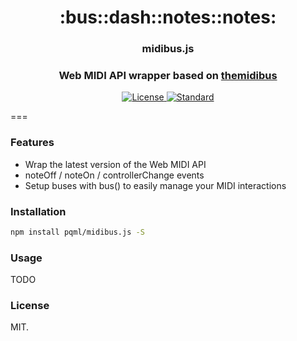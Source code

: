 <h1 align="center">:bus::dash::notes::notes:</h1>
<h3 align="center">midibus.js</h1>
<h3 align="center">Web MIDI API wrapper based on <a href="http://www.smallbutdigital.com/themidibus.php">themidibus</a></h3>

<div align="center">
  <!-- License -->
  <a href="https://raw.githubusercontent.com/pqml/midibus.js/master/LICENSE">
    <img src="https://img.shields.io/badge/license-MIT-blue.svg?style=flat-square" alt="License" />
  </a>
  <!-- Standard -->
  <a href="http://standardjs.com/">
    <img src="https://img.shields.io/badge/code%20style-standard-brightgreen.svg?style=flat-square" alt="Standard" />
  </a>
</div>

===

### Features

- Wrap the latest version of the Web MIDI API
- noteOff / noteOn / controllerChange events
- Setup buses with bus() to easily manage your MIDI interactions


### Installation

```sh
npm install pqml/midibus.js -S
```

### Usage

TODO


### License
MIT.